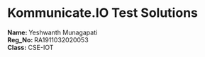 # Kommunicate.IO Test Solutions
<label><strong> Name: </strong></label> Yeshwanth Munagapati <br>
<label><strong> Reg_No: </strong> </label> RA1911032020053 <br>
<label><strong>Class:</strong></label> CSE-IOT <br>

